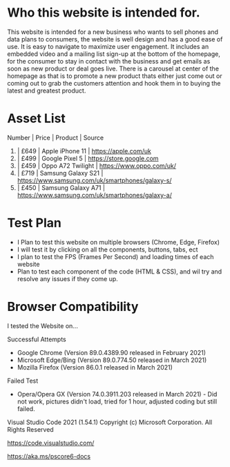 # Who this website is intended for.

This website is intended for a new business who wants to sell phones and data plans to consumers, the website is well design and has a good ease of use. It is easy to navigate to maximize user engagement. It includes an embedded video and a mailing list sign-up at the bottom of the homepage, for the consumer to stay in contact with the business and get emails as soon as new product or deal goes live. There is a carousel at center of the homepage as that is to promote a new product thats either just come out or coming out to grab the customers attention and hook them in to buying the latest and greatest product. 



# Asset List 

Number | Price |  Product | Source 

1) |  £649  | Apple iPhone 11 | https://apple.com/uk
2) |  £499  | Google Pixel 5  | https://store.google.com
3) |  £459  | Oppo A72 Twilight | https://www.oppo.com/uk/ 
4) |  £719  | Samsung Galaxy S21 | https://www.samsung.com/uk/smartphones/galaxy-s/
5) |  £450  | Samsung Galaxy A71 | https://www.samsung.com/uk/smartphones/galaxy-a/


# Test Plan

- I Plan to test this website on multiple browsers (Chrome, Edge, Firefox)
- I will test it by clicking on all the components, buttons, tabs, ect
- I plan to test the FPS (Frames Per Second) and loading times of each website 
-  Plan to test each component of the code (HTML & CSS), and wil try and resolve any issues if they come up. 

# Browser Compatibility


I tested the Website on...

Successful Attempts

- Google Chrome (Version 89.0.4389.90 released in February 2021)
- Microsoft Edge/Bing (Version 89.0.774.50 released in March 2021)
- Mozilla Firefox (Version 86.0.1 released in March 2021)

Failed Test

- Opera/Opera GX (Version 74.0.3911.203 released in March 2021) - Did not work, pictures didn't load, tried for 1 hour, adjusted coding but still failed.









Visual Studio Code 2021 (1.54.1)
Copyright (c) Microsoft Corporation. All Rights Reserved 

https://code.visualstudio.com/

https://aka.ms/pscore6-docs

